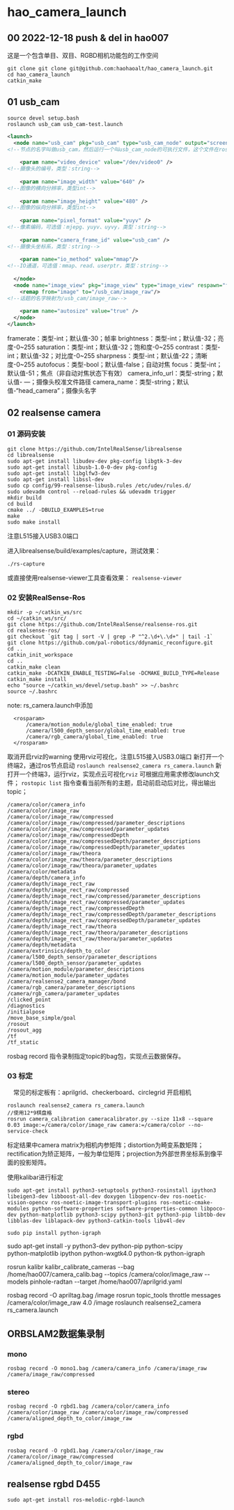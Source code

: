 <!--
 * @Author: zhanghao
 * @Date: 2022-11-29 20:04:36
 * @LastEditTime: 2023-10-19 19:28:53
 * @LastEditTime: 2022-12-14 15:22:44
 * @FilePath: /hao_camera_launch/README.md
 * @Description: 
-->
# hao_camera_launch
## 00 2022-12-18 push & del in hao007
这是一个包含单目、双目、RGBD相机功能包的工作空间
```
git clone git clone git@github.com:haohaoalt/hao_camera_launch.git
cd hao_camera_launch 
catkin_make
```
## 01 usb_cam

```
source devel setup.bash
roslaunch usb_cam usb_cam-test.launch
```
```xml
<launch>
  <node name="usb_cam" pkg="usb_cam" type="usb_cam_node" output="screen" >
<!--节点的名字叫做usb_cam，然后运行一个叫usb_cam_node的可执行文件，这个文件在ros的lib里面，找不到源码文件，只有这个包装好可执行文件-->
 
    <param name="video_device" value="/dev/video0" />
<!--摄像头的编号，类型：string-->
 
    <param name="image_width" value="640" />
<!--图像的横向分辨率，类型int-->
 
    <param name="image_height" value="480" />
<!--图像的纵向分辨率，类型int-->
 
    <param name="pixel_format" value="yuyv" />
<!--像素编码，可选值：mjepg、yuyv、uyvy，类型：string-->    
 
    <param name="camera_frame_id" value="usb_cam" />
<!--摄像头坐标系，类型：string-->
 
    <param name="io_method" value="mmap"/>
<!--IO通道，可选值：mmap、read、userptr，类型：string-->
 
  </node>
  <node name="image_view" pkg="image_view" type="image_view" respawn="false" output="screen">
    <remap from="image" to="/usb_cam/image_raw"/>
<!--话题的名字映射为/usb_cam/image_raw-->
 
    <param name="autosize" value="true" />
  </node>
</launch>
```
framerate：类型-int；默认值-30；帧率
brightness：类型-int；默认值-32；亮度-0~255
saturation：类型-int；默认值-32；饱和度-0~255
contrast：类型-int；默认值-32；对比度-0~255
sharpness：类型-int；默认值-22；清晰度-0~255
autofocus：类型-bool；默认值-false；自动对焦
focus：类型-int；默认值-51；焦点（非自动对焦状态下有效）
camera_info_url：类型-string；默认值- —；摄像头校准文件路径
camera_name：类型-string；默认值-“head_camera”；摄像头名字

## 02 realsense camera

### 01 源码安装

```
git clone https://github.com/IntelRealSense/librealsense
cd librealsense
sudo apt-get install libudev-dev pkg-config libgtk-3-dev
sudo apt-get install libusb-1.0-0-dev pkg-config
sudo apt-get install libglfw3-dev
sudo apt-get install libssl-dev
sudo cp config/99-realsense-libusb.rules /etc/udev/rules.d/
sudo udevadm control --reload-rules && udevadm trigger 
mkdir build
cd build
cmake ../ -DBUILD_EXAMPLES=true
make
sudo make install
```

注意L515接入USB3.0端口

进入librealsense/build/examples/capture，测试效果：

`./rs-capture` 

或直接使用realsense-viewer工具查看效果：
`realsense-viewer`


### 02 安装RealSense-Ros

```
mkdir -p ~/catkin_ws/src
cd ~/catkin_ws/src/
git clone https://github.com/IntelRealSense/realsense-ros.git
cd realsense-ros/
git checkout `git tag | sort -V | grep -P "^2.\d+\.\d+" | tail -1`
git clone https://github.com/pal-robotics/ddynamic_reconfigure.git
cd ..
catkin_init_workspace
cd ..
catkin_make clean
catkin_make -DCATKIN_ENABLE_TESTING=False -DCMAKE_BUILD_TYPE=Release
catkin_make install
echo "source ~/catkin_ws/devel/setup.bash" >> ~/.bashrc
source ~/.bashrc
```

note:
rs_camera.launch中添加

```
  <rosparam>
      /camera/motion_module/global_time_enabled: true
      /camera/l500_depth_sensor/global_time_enabled: true
      /camera/rgb_camera/global_time_enabled: true
  </rosparam>
```

取消开启rviz的warning
使用rviz可视化，注意L515接入USB3.0端口
新打开一个终端2，通过ros节点启动
`roslaunch realsense2_camera rs_camera.launch`
新打开一个终端3，运行rviz，实现点云可视化`rviz`
可根据应用需求修改launch文件；
`rostopic list` 指令查看当前所有的主题，启动前启动后对比，得出输出topic；

```
/camera/color/camera_info
/camera/color/image_raw
/camera/color/image_raw/compressed
/camera/color/image_raw/compressed/parameter_descriptions
/camera/color/image_raw/compressed/parameter_updates
/camera/color/image_raw/compressedDepth
/camera/color/image_raw/compressedDepth/parameter_descriptions
/camera/color/image_raw/compressedDepth/parameter_updates
/camera/color/image_raw/theora
/camera/color/image_raw/theora/parameter_descriptions
/camera/color/image_raw/theora/parameter_updates
/camera/color/metadata
/camera/depth/camera_info
/camera/depth/image_rect_raw
/camera/depth/image_rect_raw/compressed
/camera/depth/image_rect_raw/compressed/parameter_descriptions
/camera/depth/image_rect_raw/compressed/parameter_updates
/camera/depth/image_rect_raw/compressedDepth
/camera/depth/image_rect_raw/compressedDepth/parameter_descriptions
/camera/depth/image_rect_raw/compressedDepth/parameter_updates
/camera/depth/image_rect_raw/theora
/camera/depth/image_rect_raw/theora/parameter_descriptions
/camera/depth/image_rect_raw/theora/parameter_updates
/camera/depth/metadata
/camera/extrinsics/depth_to_color
/camera/l500_depth_sensor/parameter_descriptions
/camera/l500_depth_sensor/parameter_updates
/camera/motion_module/parameter_descriptions
/camera/motion_module/parameter_updates
/camera/realsense2_camera_manager/bond
/camera/rgb_camera/parameter_descriptions
/camera/rgb_camera/parameter_updates
/clicked_point
/diagnostics
/initialpose
/move_base_simple/goal
/rosout
/rosout_agg
/tf
/tf_static
```

rosbag record 指令录制指定topic的bag包，实现点云数据保存。

### 03 标定

 常见的标定板有：aprilgrid、checkerboard、circlegrid
开启相机

```
roslaunch realsense2_camera rs_camera.launch
//使用12*9棋盘格
rosrun camera_calibration cameracalibrator.py --size 11x8 --square 0.03 image:=/camera/color/image_raw camera:=/camera/color --no-service-check

```


标定结果中camera matrix为相机内参矩阵；distortion为畸变系数矩阵；rectification为矫正矩阵，一般为单位矩阵；projection为外部世界坐标系到像平面的投影矩阵。

使用kalibar进行标定

```
sudo apt-get install python3-setuptools python3-rosinstall ipython3  libeigen3-dev libboost-all-dev doxygen libopencv-dev ros-noetic-vision-opencv ros-noetic-image-transport-plugins ros-noetic-cmake-modules python-software-properties software-properties-common libpoco-dev python-matplotlib python3-scipy python3-git python3-pip libtbb-dev libblas-dev liblapack-dev python3-catkin-tools libv4l-dev 

sudo pip install python-igraph
```

sudo apt-get install -y python3-dev python-pip python-scipy \
    python-matplotlib ipython python-wxgtk4.0 python-tk python-igraph


rosrun kalibr kalibr_calibrate_cameras --bag /home/hao007/camera_calib.bag --topics /camera/color/image_raw --models pinhole-radtan --target /home/hao007/aprilgrid.yaml

 rosbag record -O apriltag.bag /image
rosrun topic_tools throttle messages /camera/color/image_raw 4.0 /image
roslaunch realsense2_camera rs_camera.launch



## ORBSLAM2数据集录制
### mono
```
rosbag record -O mono1.bag /camera/camera_info /camera/image_raw /camera/image_raw/compressed
```

### stereo
```
rosbag record -O rgbd1.bag /camera/color/camera_info /camera/color/image_raw /camera/color/image_raw/compressed /camera/aligned_depth_to_color/image_raw
```
### rgbd

```
rosbag record -O rgbd1.bag /camera/color/image_raw /camera/color/image_raw/compressed /camera/aligned_depth_to_color/image_raw

```

## realsense rgbd D455
```
sudo apt-get install ros-melodic-rgbd-launch

```